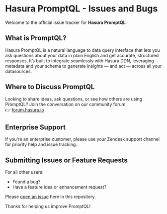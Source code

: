 # Hasura PromptQL - Issues and Bugs

Welcome to the official issue tracker for **Hasura PromptQL**.

## What is PromptQL?

Hasura PromptQL is a natural language to data query interface that lets you ask questions about your data in plain English and get accurate, structured responses. It’s built to integrate seamlessly with Hasura DDN, leveraging metadata and your schema to generate insights — and act — across all your datasources.

## Where to Discuss PromptQL

Looking to share ideas, ask questions, or see how others are using PromptQL? Join the conversation on our community forum:  
👉 [forum.hasura.io](https://forum.hasura.io)

## Enterprise Support

If you're an enterprise customer, please use your Zendesk support channel for priority help and issue tracking.

## Submitting Issues or Feature Requests

For all other users:

- Found a bug?
- Have a feature idea or enhancement request?

Please [open an issue](https://github.com/hasura/promptql/issues) here in this repository.

Thanks for helping us improve PromptQL!

